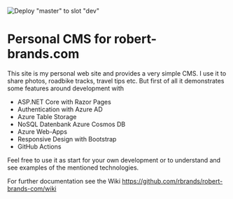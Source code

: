![Deploy "master" to slot "dev"](https://github.com/rbrands/robert-brands-com/workflows/Deploy%20%22master%22%20to%20slot%20%22dev%22/badge.svg)

# Personal CMS for robert-brands.com

This site is my personal web site and provides a very simple CMS. I use it to share photos, roadbike tracks, travel tips etc. But first of all it demonstrates some features around development with 

- ASP.NET Core with Razor Pages
- Authentication with Azure AD
- Azure Table Storage
- NoSQL Datenbank Azure Cosmos DB
- Azure Web-Apps
- Responsive Design with Bootstrap
- GitHub Actions

Feel free to use it as start for your own development or to understand and see examples of the mentioned technologies.

For further documentation see the Wiki https://github.com/rbrands/robert-brands-com/wiki


